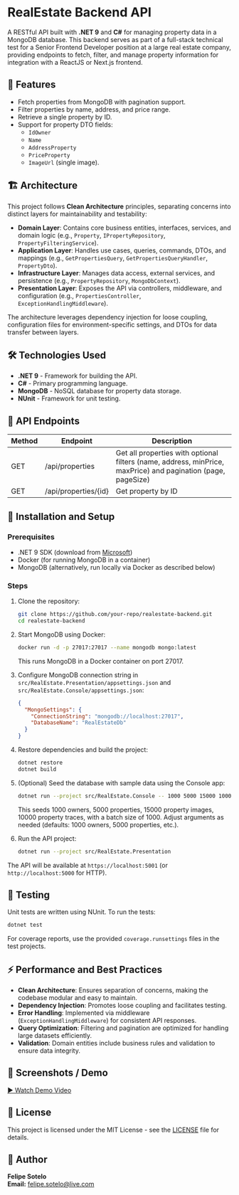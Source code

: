 # RealEstate Backend API

A RESTful API built with **.NET 9** and **C#** for managing property data in a MongoDB database. This backend serves as part of a full-stack technical test for a Senior Frontend Developer position at a large real estate company, providing endpoints to fetch, filter, and manage property information for integration with a ReactJS or Next.js frontend.

## 🚀 Features

- Fetch properties from MongoDB with pagination support.
- Filter properties by name, address, and price range.
- Retrieve a single property by ID.
- Support for property DTO fields:
  - `IdOwner`
  - `Name`
  - `AddressProperty`
  - `PriceProperty`
  - `ImageUrl` (single image).

## 🏗️ Architecture

This project follows **Clean Architecture** principles, separating concerns into distinct layers for maintainability and testability:

- **Domain Layer**: Contains core business entities, interfaces, services, and domain logic (e.g., `Property`, `IPropertyRepository`, `PropertyFilteringService`).
- **Application Layer**: Handles use cases, queries, commands, DTOs, and mappings (e.g., `GetPropertiesQuery`, `GetPropertiesQueryHandler`, `PropertyDto`).
- **Infrastructure Layer**: Manages data access, external services, and persistence (e.g., `PropertyRepository`, `MongoDbContext`).
- **Presentation Layer**: Exposes the API via controllers, middleware, and configuration (e.g., `PropertiesController`, `ExceptionHandlingMiddleware`).

The architecture leverages dependency injection for loose coupling, configuration files for environment-specific settings, and DTOs for data transfer between layers.

## 🛠️ Technologies Used

- **.NET 9** - Framework for building the API.
- **C#** - Primary programming language.
- **MongoDB** - NoSQL database for property data storage.
- **NUnit** - Framework for unit testing.

## 📡 API Endpoints

| Method | Endpoint                  | Description                       |
|--------|---------------------------|-----------------------------------|
| GET    | /api/properties           | Get all properties with optional filters (name, address, minPrice, maxPrice) and pagination (page, pageSize) |
| GET    | /api/properties/{id}      | Get property by ID                |

## 🚀 Installation and Setup

### Prerequisites
- .NET 9 SDK (download from [Microsoft](https://dotnet.microsoft.com/download/dotnet/9.0))
- Docker (for running MongoDB in a container)
- MongoDB (alternatively, run locally via Docker as described below)

### Steps
1. Clone the repository:
   ```bash
   git clone https://github.com/your-repo/realestate-backend.git
   cd realestate-backend
   ```

2. Start MongoDB using Docker:
   ```bash
   docker run -d -p 27017:27017 --name mongodb mongo:latest
   ```
   This runs MongoDB in a Docker container on port 27017.

3. Configure MongoDB connection string in `src/RealEstate.Presentation/appsettings.json` and `src/RealEstate.Console/appsettings.json`:
   ```json
   {
     "MongoSettings": {
       "ConnectionString": "mongodb://localhost:27017",
       "DatabaseName": "RealEstateDb"
     }
   }
   ```

4. Restore dependencies and build the project:
   ```bash
   dotnet restore
   dotnet build
   ```

5. (Optional) Seed the database with sample data using the Console app:
   ```bash
   dotnet run --project src/RealEstate.Console -- 1000 5000 15000 10000 1000
   ```
   This seeds 1000 owners, 5000 properties, 15000 property images, 10000 property traces, with a batch size of 1000. Adjust arguments as needed (defaults: 1000 owners, 5000 properties, etc.).

6. Run the API project:
   ```bash
   dotnet run --project src/RealEstate.Presentation
   ```

The API will be available at `https://localhost:5001` (or `http://localhost:5000` for HTTP).

## 🧪 Testing

Unit tests are written using NUnit. To run the tests:

```bash
dotnet test
```

For coverage reports, use the provided `coverage.runsettings` files in the test projects.

## ⚡ Performance and Best Practices

- **Clean Architecture**: Ensures separation of concerns, making the codebase modular and easy to maintain.
- **Dependency Injection**: Promotes loose coupling and facilitates testing.
- **Error Handling**: Implemented via middleware (`ExceptionHandlingMiddleware`) for consistent API responses.
- **Query Optimization**: Filtering and pagination are optimized for handling large datasets efficiently.
- **Validation**: Domain entities include business rules and validation to ensure data integrity.

## 📸 Screenshots / Demo


[▶️ Watch Demo Video](https://link-to-demo-video.com)

## 📄 License

This project is licensed under the MIT License - see the [LICENSE](LICENSE) file for details.

## 👤 Author

**Felipe Sotelo**  
**Email:** felipe.sotelo@live.com
